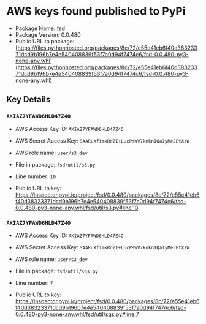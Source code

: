 # AWS keys found published to PyPi

* Package Name: fsd
* Package Version: 0.0.480
* Public URL to package: [https://files.pythonhosted.org/packages/8c/72/e55e41eb6f40d38323371dcd9b196b7e4e540408839f53f7a0d94f7474c6/fsd-0.0.480-py3-none-any.whl](https://files.pythonhosted.org/packages/8c/72/e55e41eb6f40d38323371dcd9b196b7e4e540408839f53f7a0d94f7474c6/fsd-0.0.480-py3-none-any.whl)

## Key Details

### `AKIAZ7YFAWD6HLD47Z4O`

* AWS Access Key ID: `AKIAZ7YFAWD6HLD47Z4O`
* AWS Secret Access Key: `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` 
* AWS role name: `user/s3_dev`
* File in package: `fsd/util/s3.py`
* Line number: `10`

* Public URL to key: https://inspector.pypi.io/project/fsd/0.0.480/packages/8c/72/e55e41eb6f40d38323371dcd9b196b7e4e540408839f53f7a0d94f7474c6/fsd-0.0.480-py3-none-any.whl/fsd/util/s3.py#line.10



### `AKIAZ7YFAWD6HLD47Z4O`

* AWS Access Key ID: `AKIAZ7YFAWD6HLD47Z4O`
* AWS Secret Access Key: `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` 
* AWS role name: `user/s3_dev`
* File in package: `fsd/util/sqs.py`
* Line number: `7`

* Public URL to key: https://inspector.pypi.io/project/fsd/0.0.480/packages/8c/72/e55e41eb6f40d38323371dcd9b196b7e4e540408839f53f7a0d94f7474c6/fsd-0.0.480-py3-none-any.whl/fsd/util/sqs.py#line.7


